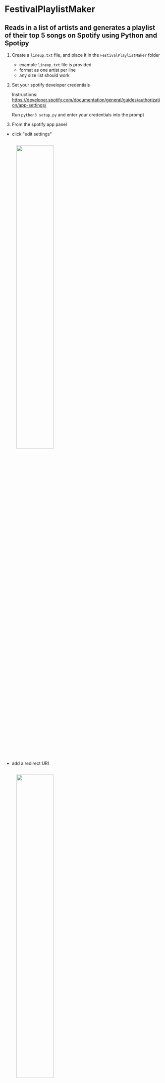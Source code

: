 # FestivalPlaylistMaker
## Reads in a list of artists and generates a playlist of their top 5 songs on Spotify using Python and Spotipy

1. Create a `lineup.txt` file, and place it in the `FestivalPlaylistMaker` folder

    - example `lineup.txt` file is provided
    - format as one artist per line
    - any size list should work

2. Set your spotify developer credentials 
    
    Instructions: https://developer.spotify.com/documentation/general/guides/authorization/app-settings/

    Run `python3 setup.py` and enter your credentials into the prompt

3. From the spotify app panel

- click "edit settings"

    <img style="width:50%; margin: 1em;" src="https://i.imgur.com/EWaNUdH.png" />

- add a redirect URI

    <img style="width:50%; margin: 1em;" src="https://i.imgur.com/0zP92u7.png" />

- and save

    <img style="width:50%; margin: 1em;" src="https://i.imgur.com/LdZQFz4.png" />

4. Create a Spotify Playlist and copy the part of the link url following `https://open.spotify.com/playlist/` before the `?`. This is the playlist URI

    <img style="width:50%; margin: 1em;" src="https://i.imgur.com/CanLOQy.png" />

    <img style="width:50%; margin: 1em;" src="https://i.imgur.com/sbIkm85.png" />

5. Run the program using

    `python3 main.py *username* spotify:user:[username]:playlist:[playlistURI]`

    Example:

    `python3 main.py srt252 spotify:user:srt252:playlist:3inHoNcLaV9HjNdxJwZzEi`

6. A browser will open. After authorizing (First run only), copy the url of the page that the browser redirects to. Paste that url into the prompt

------------------------

Note - this program is not perfect but it works well enough.

